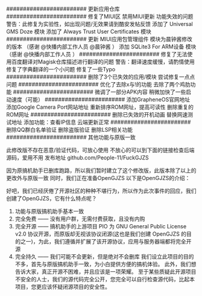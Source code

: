 ########################
更新应用仓库
########################
修复了MIUI区 禁用MIUI更新 功能失效的问题
警告：此修复为实验性，如出现问题/无效果请到酷安发帖反馈
添加了 Universal GMS Doze 模块
添加了 Always Trust User Certificates 模块
########################
更新 MIUI应用包管理组件 模块为晨钟酱修改的版本 （感谢 @快播内部工作人员 @晨钟酱 ）
添加 SQLite3 For ARM设备 模块 （感谢 @快播内部工作人员 ）
########################
修复了无法使用百度翻译对Magisk仓库描述进行翻译的问题
警告：翻译速度缓慢，请酌情使用
修复了字典翻译的一个小问题
修复了一些Typo
########################
删除了3个已失效的应用/模块
尝试修复一点点问题
########################
优化了去除x与!的功能
去除了两个鸡肋功能
########################
微调了一部分APK内容
稍微加快了一些启动速度（可能）
########################
添加GrapheneOS官网地址
添加Google Camera Port网站地址
重新排序ROM网址，提高可读性
删除重复的ROM网址
########################
删除已失效的开机动画
替换网速测试地址
添加功能：查看IP信息
云端更新正常
########################
删除QQ群白名单验证
删除盗版验证
删除LSP相关功能
########################
其他功能与原版一致


此修改版不存在恶意/验证代码，可放心使用
不放心的可以到下面的链接检查后端源码，爱用不用
发布地址 github.com/People-11/FuckGJZS


因为原搞机助手已删库跑路，所以我们暂时建立了这个修改版，此版本除了以上的更改外与原版一致
同时，我们正在准备OpenGJZS
以下是OpenGJZS的介绍：

好吧，我们已经厌倦了开源社区的种种不堪行为，所以作为此次事件的回应，我们创建了OpenGJZS，它有什么特点呢？
1. 功能与原版搞机助手基本一致
2. 完全免费 —— 没有用户群，无需付费获取，且没有内购
3. 完全开源 —— 搞机助手的上游项目 PIO 为 GNU General Public License v2.0 协议开源，而原版却无视该协议闭源(这也是我们创建 OpenGJZS 的目的之一)，为此，我们遵循并扩展了该开源协议，应用与服务器端都将完全开源
4. 完全持久 —— 我们可能不会更新，但是绝对不会删库
我们设立此项目的目的不多，首先与原版搞机助手一致，为小白提供方便的搞机体验。 此外，我们想告诉大家，真正开源不困难，并且应该是一项荣耀。
至于某些质疑此开源项目不安全的人士，我们的源代码完全公开，您完全可以自行检查源代码，比起本项目，您更应该怀疑闭源项目的安全性。


